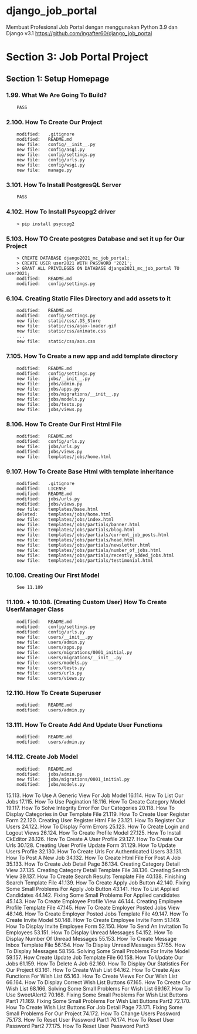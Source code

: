 # django_job_portal

Membuat Profesional Job Portal dengan menggunakan Python 3.9 dan Django v3.1
https://github.com/ingafter60/django_job_portal

# Section 3: Job Portal Project

## Section 1: Setup Homepage

### 1.99. What We Are Going To Build?

        PASS

### 2.100. How To Create Our Project

        modified:   .gitignore
        modified:   README.md
        new file:   config/__init__.py
        new file:   config/asgi.py
        new file:   config/settings.py
        new file:   config/urls.py
        new file:   config/wsgi.py
        new file:   manage.py

### 3.101. How To Install PostgresQL Server

        PASS

### 4.102. How To Install Psycopg2 driver

        > pip install psycopg2

### 5.103. How TO Create postgres Database and set it up for Our Project

        > CREATE DATABASE django2021_mc_job_portal;
        > CREATE USER user2021 WITH PASSWORD '2021';
        > GRANT ALL PRIVILEGES ON DATABASE django2021_mc_job_portal TO user2021;
        modified:   README.md
        modified:   config/settings.py

### 6.104. Creating Static Files Directory and add assets to it

        modified:   README.md
        modified:   config/settings.py
        new file:   static/css/.DS_Store
        new file:   static/css/ajax-loader.gif
        new file:   static/css/animate.css
        ...
        new file:   static/css/aos.css

### 7.105. How To Create a new app and add template directory

        modified:   README.md
        modified:   config/settings.py
        new file:   jobs/__init__.py
        new file:   jobs/admin.py
        new file:   jobs/apps.py
        new file:   jobs/migrations/__init__.py
        new file:   jobs/models.py
        new file:   jobs/tests.py
        new file:   jobs/views.py

### 8.106. How To Create Our First Html File

        modified:   README.md
        modified:   config/urls.py
        new file:   jobs/urls.py
        modified:   jobs/views.py
        new file:   templates/jobs/home.html

### 9.107. How To Create Base Html with template inheritance

        modified:   .gitignore
        modified:   LICENSE
        modified:   README.md
        modified:   jobs/urls.py
        modified:   jobs/views.py
        new file:   templates/base.html
        deleted:    templates/jobs/home.html
        new file:   templates/jobs/index.html
        new file:   templates/jobs/partials/banner.html
        new file:   templates/jobs/partials/blog.html
        new file:   templates/jobs/partials/current_job_posts.html
        new file:   templates/jobs/partials/head.html
        new file:   templates/jobs/partials/newsletter.html
        new file:   templates/jobs/partials/number_of_jobs.html
        new file:   templates/jobs/partials/recently_added_jobs.html
        new file:   templates/jobs/partials/testimonial.html

### 10.108. Creating Our First Model
        
        See 11.109

### 11.109. +  10.108. (Creating Custom User) How To Create UserManager Class

        modified:   README.md
        modified:   config/settings.py
        modified:   config/urls.py
        new file:   users/__init__.py
        new file:   users/admin.py
        new file:   users/apps.py
        new file:   users/migrations/0001_initial.py
        new file:   users/migrations/__init__.py
        new file:   users/models.py
        new file:   users/tests.py
        new file:   users/urls.py
        new file:   users/views.py
        
### 12.110. How To Create Superuser

        modified:   README.md
        modified:   users/admin.py
        
### 13.111. How To Create Add And Update User Functions

        modified:   README.md
        modified:   users/admin.py

### 14.112. Create Job Model

        modified:   README.md
        modified:   jobs/admin.py
        new file:   jobs/migrations/0001_initial.py
        modified:   jobs/models.py

15.113. How To Use A Generic View For Job Model
16.114. How To List Our Jobs
17.115. How To Use Pagination
18.116. How To Create Category Model
19.117. How To Solve Integrity Error For Our Categories
20.118. How To Display Categories in Our Template File
21.119. How To Create User Register Form
22.120. Creating User Register Html File
23.121. How To Register Our Users
24.122. How To Display Form Errors
25.123. How To Create Login and Logout Views
26.124. How To Create Profile Model
27.125. How To Install CkEditor
28.126. How To Create A User Profile
29.127. How To Create Our Urls
30.128. Creating User Profile Update Form
31.129. How To Update Users Profile
32.130. How To Create Urls For Authenticated Users
33.131. How To Post A New Job
34.132. How To Create Html File For Post A Job
35.133. How To Create Job Detail Page
36.134. Creating Category Detail View
37.135. Creating Category Detail Template File
38.136. Creating Search View
39.137. How To Create Search Results Template File
40.138. Finishing Search Template File
41.139. How To Create Apply Job Button
42.140. Fixing Some Small Problems For Apply Job Button
43.141. How To List Applied Candidates
44.142. Fixing Some Small Problems For Applied candidates
45.143. How To Create Employee Profile View
46.144. Creating Employee Profile Template File
47.145. How To Create Employer Posted Jobs View
48.146. How To Create Employer Posted Jobs Template File
49.147. How To Create Invite Model
50.148. How To Create Employee Invite Form
51.149. How To Display Invite Employee Form
52.150. How To Send An Invitation To Employees
53.151. How To Display Unread Messages
54.152. How To Display Number Of Unread Messages
55.153. How To Create Message Inbox Template File
56.154. How To Display Unread Messages
57.155. How To Display Messages
58.156. Solving Some Small Problems For Invite Model
59.157. How Create Update Job Template File
60.158. How To Update Our Jobs
61.159. How To Delete A Job
62.160. How To Display Our Statistics For Our Project
63.161. How To Create Wish List
64.162. How To Create Ajax Functions For Wish List
65.163. How To Create Views For Our Wish List
66.164. How To Display Correct Wish List Buttons
67.165. How To Create Our Wish List
68.166. Solving Some Small Problems For Wish List
69.167. How To Use SweetAlert2
70.168. Fixing Some Small Problems For Wish List Buttons Part1
71.169. Fixing Some Small Problems For Wish List Buttons Part2
72.170. How To Create Wish List Buttons For Job Detail Page
73.171. Fixing Some Small Problems For Our Project
74.172. How To Change Users Password
75.173. How To Reset User Password Part1
76.174. How To Reset User Password Part2
77.175. How To Reset User Password Part3
